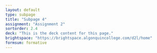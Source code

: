 ```yaml
---
layout: default
type: subpage
title: "Subpage 4"
assignment: "Assignment 2"
sortorder: 2.4
deck: "This is the deck content for this page."
brightspace: "https://brightspace.algonquincollege.com/d2l/home"
formsum: formative
---
```

